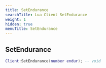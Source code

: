 ```yaml
---
title: SetEndurance
searchTitle: Lua Client SetEndurance
weight: 1
hidden: true
menuTitle: SetEndurance
---
```

## SetEndurance
```lua
Client:SetEndurance(number endur); -- void
```